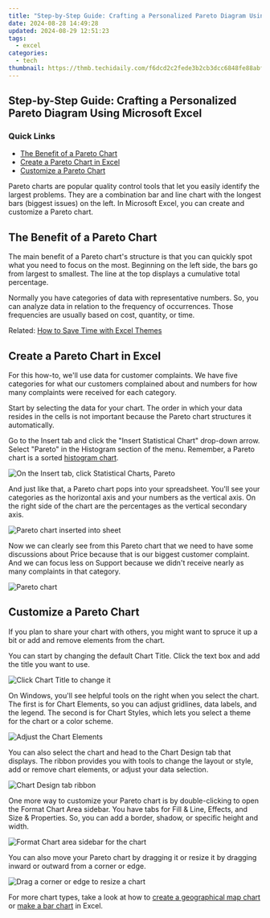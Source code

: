 ```yaml
---
title: "Step-by-Step Guide: Crafting a Personalized Pareto Diagram Using Microsoft Excel"
date: 2024-08-28 14:49:28
updated: 2024-08-29 12:51:23
tags:
  - excel
categories:
  - tech
thumbnail: https://thmb.techidaily.com/f6dcd2c2fede3b2cb3dcc6848fe88abf8a7dec3247c70ab93e5f0cabcdb1f025.jpg
---
```


## Step-by-Step Guide: Crafting a Personalized Pareto Diagram Using Microsoft Excel

### Quick Links

* [The Benefit of a Pareto Chart](https://android-location-track.techidaily.com/ways-to-stop-parent-tracking-your-sony-xperia-5-v-drfone-by-drfone-virtual-android/)
* [Create a Pareto Chart in Excel](https://screen-activity-recording.techidaily.com/updated-essential-list-the-finest-no-cost-games-capture-software-2024/)
* [Customize a Pareto Chart](https://some-knowledge.techidaily.com/updated-from-basics-to-expertise-the-quantum-hdr-journey/)

 Pareto charts are popular quality control tools that let you easily identify the largest problems. They are a combination bar and line chart with the longest bars (biggest issues) on the left. In Microsoft Excel, you can create and customize a Pareto chart.

##  The Benefit of a Pareto Chart

 The main benefit of a Pareto chart's structure is that you can quickly spot what you need to focus on the most. Beginning on the left side, the bars go from largest to smallest. The line at the top displays a cumulative total percentage.

 Normally you have categories of data with representative numbers. So, you can analyze data in relation to the frequency of occurrences. Those frequencies are usually based on cost, quantity, or time.

Related: [How to Save Time with Excel Themes](https://snapchat-videos.techidaily.com/new-djd-snaps-adding-tracks-to-enhance-videos-for-2024/) 

##  Create a Pareto Chart in Excel

 For this how-to, we'll use data for customer complaints. We have five categories for what our customers complained about and numbers for how many complaints were received for each category.

 Start by selecting the data for your chart. The order in which your data resides in the cells is not important because the Pareto chart structures it automatically.

 Go to the Insert tab and click the "Insert Statistical Chart" drop-down arrow. Select "Pareto" in the Histogram section of the menu. Remember, a Pareto chart is a sorted [histogram chart](https://bypass-frp.techidaily.com/a-step-by-step-guide-on-using-adb-and-fastboot-to-remove-frp-lock-from-your-vivo-s17-pro-by-drfone-android/).

![On the Insert tab, click Statistical Charts, Pareto](https://static1.howtogeekimages.com/wordpress/wp-content/uploads/2021/08/ParetoChartInsert-ExcelPareto.png) 

 And just like that, a Pareto chart pops into your spreadsheet. You'll see your categories as the horizontal axis and your numbers as the vertical axis. On the right side of the chart are the percentages as the vertical secondary axis.

![Pareto chart inserted into sheet](https://static1.howtogeekimages.com/wordpress/wp-content/uploads/2021/08/ParetoChartInserted-ExcelPareto.png) 

 Now we can clearly see from this Pareto chart that we need to have some discussions about Price because that is our biggest customer complaint. And we can focus less on Support because we didn't receive nearly as many complaints in that category.

![Pareto chart](https://static1.howtogeekimages.com/wordpress/wp-content/uploads/2021/08/ViewChart-ExcelPareto.png) 

##  Customize a Pareto Chart

 If you plan to share your chart with others, you might want to spruce it up a bit or add and remove elements from the chart.

 You can start by changing the default Chart Title. Click the text box and add the title you want to use.

![Click Chart Title to change it](https://static1.howtogeekimages.com/wordpress/wp-content/uploads/2021/08/ChartTitle-ExcelPareto.png) 

 On Windows, you'll see helpful tools on the right when you select the chart. The first is for Chart Elements, so you can adjust gridlines, data labels, and the legend. The second is for Chart Styles, which lets you select a theme for the chart or a color scheme.

![Adjust the Chart Elements](https://static1.howtogeekimages.com/wordpress/wp-content/uploads/2021/08/ChartElements-ExcelPareto.png) 

 You can also select the chart and head to the Chart Design tab that displays. The ribbon provides you with tools to change the layout or style, add or remove chart elements, or adjust your data selection.

![Chart Design tab ribbon](https://static1.howtogeekimages.com/wordpress/wp-content/uploads/2021/08/ChartDesign-ExcelPareto.png) 

 One more way to customize your Pareto chart is by double-clicking to open the Format Chart Area sidebar. You have tabs for Fill & Line, Effects, and Size & Properties. So, you can add a border, shadow, or specific height and width.

![Format Chart area sidebar for the chart](https://static1.howtogeekimages.com/wordpress/wp-content/uploads/2021/08/FormatChartArea-ExcelPareto.png) 

 You can also move your Pareto chart by dragging it or resize it by dragging inward or outward from a corner or edge.

![Drag a corner or edge to resize a chart](https://static1.howtogeekimages.com/wordpress/wp-content/uploads/2021/08/ResizeChart-ExcelPareto.png) 

 For more chart types, take a look at how to [create a geographical map chart](https://data-safeguard.techidaily.com/2024s-ultimate-guide-to-the-best-iphone-data-restoration-software-for-ios-17-devices/) or [make a bar chart](https://extra-support.techidaily.com/updated-premium-psd-aesthetic-optimization/) in Excel.

<ins class="adsbygoogle"
     style="display:block"
     data-ad-format="autorelaxed"
     data-ad-client="ca-pub-7571918770474297"
     data-ad-slot="1223367746"></ins>



<ins class="adsbygoogle"
     style="display:block"
     data-ad-client="ca-pub-7571918770474297"
     data-ad-slot="8358498916"
     data-ad-format="auto"
     data-full-width-responsive="true"></ins>
